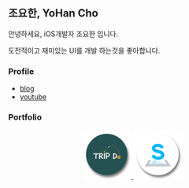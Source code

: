 ## 조요한, YoHan Cho
안녕하세요, iOS개발자 조요한 입니다.

도전적이고 재미있는 UI를 개발 하는것을 좋아합니다.

### Profile

- [blog](https://devyhan93.github.io)
- [youtube](https://www.youtube.com/channel/UCHDe6Lsal0c5PhAwtH1j3Cg?view_as=subscriber)

### Portfolio

<p align="center">
    <a href="https://github.com/devyhan93/TripDo">
        <img width="100" src="./images/TripDo.png">
    </a>
    </div>
    <a href="https://github.com/SoFastCar/sofastcar-iOS">
        <img width="100" src="./images/SoFastCar.png">
    </a>
<p>